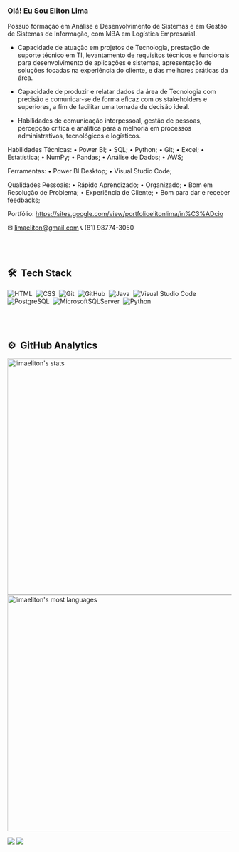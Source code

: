 ### Olá!  Eu Sou Eliton Lima

Possuo formação em Análise e Desenvolvimento de Sistemas e em Gestão de Sistemas de Informação, com MBA em Logística Empresarial.

- Capacidade de atuação em projetos de Tecnologia, prestação de suporte técnico em TI, levantamento de requisitos técnicos e funcionais para desenvolvimento de aplicações e sistemas, apresentação de soluções focadas na experiência do cliente, e das melhores práticas da área.

- Capacidade de produzir e relatar dados da área de Tecnologia com precisão e comunicar-se de forma eficaz com os stakeholders e superiores, a fim de facilitar uma tomada de decisão ideal.

- Habilidades de comunicação interpessoal, gestão de pessoas, percepção crítica e analítica para a melhoria em processos administrativos, tecnológicos e logísticos.

Habilidades Técnicas: 
• Power BI;
• SQL;
• Python;
• Git;
• Excel;
• Estatística;
• NumPy;
• Pandas;
• Análise de Dados;
• AWS;

Ferramentas:
• Power BI Desktop;
• Visual Studio Code;

Qualidades Pessoais:
 • Rápido Aprendizado;
 • Organizado;
 • Bom em Resolução de Problema;
 • Experiência de Cliente;
 • Bom para dar e receber feedbacks;

Portfólio: https://sites.google.com/view/portfolioelitonlima/in%C3%ADcio

✉ limaeliton@gmail.com
📞 (81) 98774-3050


<br><br>

## 🛠 &nbsp;Tech Stack


![HTML](https://img.shields.io/badge/-HTML-05122A?style=flat&logo=HTML5)&nbsp;
![CSS](https://img.shields.io/badge/-CSS-05122A?style=flat&logo=CSS3&logoColor=1572B6)&nbsp;
![Git](https://img.shields.io/badge/-Git-05122A?style=flat&logo=git)&nbsp;
![GitHub](https://img.shields.io/badge/-GitHub-05122A?style=flat&logo=github)&nbsp;
![Java](https://img.shields.io/badge/Java-ED8B00?style=for-the-badge&logo=java&logoColor=white)&nbsp;
![Visual Studio Code](https://img.shields.io/badge/-Visual%20Studio%20Code-05122A?style=flat&logo=visual-studio-code&logoColor=007ACC)&nbsp;
![PostgreSQL](https://img.shields.io/badge/-PostgreSQL-05122A?style=flat&logo=postgresql)&nbsp;
![MicrosoftSQLServer](https://img.shields.io/badge/Microsoft%20SQL%20Sever-CC2927?style=for-the-badge&logo=microsoft%20sql%20server&logoColor=white)&nbsp;
![Python](https://img.shields.io/badge/Python-3776AB?style=for-the-badge&logo=python&logoColor=white)

<br><br>
 
## ⚙️ &nbsp;GitHub Analytics

<p align="left">
<img width="530em" src="https://github-readme-stats.vercel.app/api?username=limaeliton&show_icons=true&theme=vision-friendly-dark" alt="limaeliton's stats"/>
<img width="530em" src="https://github-readme-stats.vercel.app/api/top-langs/?username=limaeliton&layout=compact&theme=vision-friendly-dark" alt="limaeliton's most languages"/>
</p>


<!--
<div align="center">
  <a href="https://github.com/limaeliton">
  <img height="160em" src="https://github-readme-stats.vercel.app/api?username=limaeliton&show_icons=true&theme=dracula&include_all_commits=true&count_private=true"/>
  <img height="160em" src="https://github-readme-stats.vercel.app/api/top-langs/?username=limaeliton&layout=compact&langs_count=7&theme=dracula"/>
</div>
-->
  
  <div> 
 
  <a href = "mailto:limaeliton@gmail.com"><img src="https://img.shields.io/badge/-Gmail-%23333?style=for-the-badge&logo=gmail&logoColor=white" target="_blank"></a>
  <a href="https://www.linkedin.com/in/elitonlima/" target="_blank"><img src="https://img.shields.io/badge/-LinkedIn-%230077B5?style=for-the-badge&logo=linkedin&logoColor=white" target="_blank"></a> 
 
</div>
